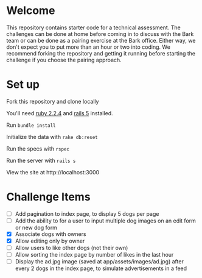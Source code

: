 # Welcome

This repository contains starter code for a technical assessment. The challenges can be done at home before coming in to discuss with the Bark team or can be done as a pairing exercise at the Bark office. Either way, we don't expect you to put more than an hour or two into coding. We recommend forking the repository and getting it running before starting the challenge if you choose the pairing approach.

# Set up

Fork this repository and clone locally

You'll need [ruby 2.2.4](https://rvm.io/rvm/install) and [rails 5](http://guides.rubyonrails.org/getting_started.html#installing-rails) installed.

Run `bundle install`

Initialize the data with `rake db:reset`

Run the specs with `rspec`

Run the server with `rails s`

View the site at http://localhost:3000

# Challenge Items

- [ ] Add pagination to index page, to display 5 dogs per page
- [ ] Add the ability to for a user to input multiple dog images on an edit form or new dog form
- [x] Associate dogs with owners
- [x] Allow editing only by owner
- [ ] Allow users to like other dogs (not their own)
- [ ] Allow sorting the index page by number of likes in the last hour
- [ ] Display the ad.jpg image (saved at app/assets/images/ad.jpg) after every 2 dogs in the index page, to simulate advertisements in a feed
